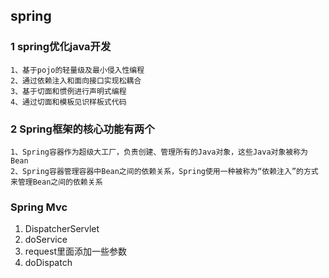 ## spring
### 1 spring优化java开发
    1、基于pojo的轻量级及最小侵入性编程
    2、通过依赖注入和面向接口实现松耦合
    3、基于切面和惯例进行声明式编程
    4、通过切面和模板见识样板式代码
### 2 Spring框架的核心功能有两个
    1、Spring容器作为超级大工厂，负责创建、管理所有的Java对象，这些Java对象被称为Bean
    2、Spring容器管理容器中Bean之间的依赖关系，Spring使用一种被称为“依赖注入”的方式来管理Bean之间的依赖关系

### Spring Mvc
  1. DispatcherServlet
  2. doService
  3. request里面添加一些参数
  4. doDispatch
  
